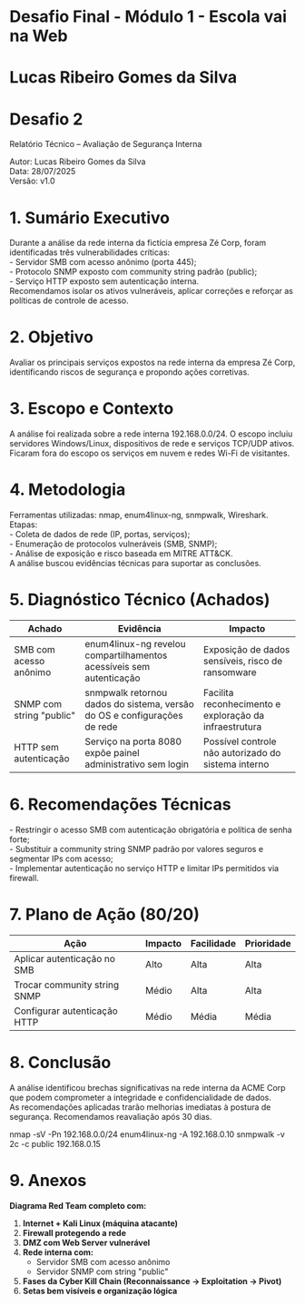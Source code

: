 # Desafio Final - Módulo 1 - Escola vai na Web
# Lucas Ribeiro Gomes da Silva
# Desafio 2

Relatório Técnico – Avaliação de Segurança Interna

Autor: Lucas Ribeiro Gomes da Silva  
Data: 28/07/2025  
Versão: v1.0

# 1\. Sumário Executivo

Durante a análise da rede interna da fictícia empresa Zé Corp, foram identificadas três vulnerabilidades críticas:  
\- Servidor SMB com acesso anônimo (porta 445);  
\- Protocolo SNMP exposto com community string padrão (public);  
\- Serviço HTTP exposto sem autenticação interna.  
Recomendamos isolar os ativos vulneráveis, aplicar correções e reforçar as políticas de controle de acesso.

# 2\. Objetivo

Avaliar os principais serviços expostos na rede interna da empresa Zé Corp, identificando riscos de segurança e propondo ações corretivas.

# 3\. Escopo e Contexto

A análise foi realizada sobre a rede interna 192.168.0.0/24. O escopo incluiu servidores Windows/Linux, dispositivos de rede e serviços TCP/UDP ativos.  
Ficaram fora do escopo os serviços em nuvem e redes Wi-Fi de visitantes.

# 4\. Metodologia

Ferramentas utilizadas: nmap, enum4linux-ng, snmpwalk, Wireshark.  
Etapas:  
\- Coleta de dados de rede (IP, portas, serviços);  
\- Enumeração de protocolos vulneráveis (SMB, SNMP);  
\- Análise de exposição e risco baseada em MITRE ATT&CK.  
A análise buscou evidências técnicas para suportar as conclusões.

# 5\. Diagnóstico Técnico (Achados)

| Achado | Evidência | Impacto |
| --- | --- | --- |
| SMB com acesso anônimo | enum4linux-ng revelou compartilhamentos acessíveis sem autenticação | Exposição de dados sensíveis, risco de ransomware |
| SNMP com string "public" | snmpwalk retornou dados do sistema, versão do OS e configurações de rede | Facilita reconhecimento e exploração da infraestrutura |
| HTTP sem autenticação | Serviço na porta 8080 expõe painel administrativo sem login | Possível controle não autorizado do sistema interno |

# 6\. Recomendações Técnicas

\- Restringir o acesso SMB com autenticação obrigatória e política de senha forte;  
\- Substituir a community string SNMP padrão por valores seguros e segmentar IPs com acesso;  
\- Implementar autenticação no serviço HTTP e limitar IPs permitidos via firewall.

# 7\. Plano de Ação (80/20)

| Ação | Impacto | Facilidade | Prioridade |
| --- | --- | --- | --- |
| Aplicar autenticação no SMB | Alto | Alta | Alta |
| Trocar community string SNMP | Médio | Alta | Alta |
| Configurar autenticação HTTP | Médio | Média | Média |

# 8\. Conclusão

A análise identificou brechas significativas na rede interna da ACME Corp que podem comprometer a integridade e confidencialidade de dados.  
As recomendações aplicadas trarão melhorias imediatas à postura de segurança. Recomendamos reavaliação após 30 dias.

nmap -sV -Pn 192.168.0.0/24
enum4linux-ng -A 192.168.0.10
snmpwalk -v 2c -c public 192.168.0.15

# 9\. Anexos

**Diagrama Red Team completo com:**

1. **Internet + Kali Linux (máquina atacante)**
2. **Firewall protegendo a rede**
3. **DMZ com Web Server vulnerável**
4. **Rede interna com:**
    - Servidor SMB com acesso anônimo
    - Servidor SNMP com string "public"
5. **Fases da Cyber Kill Chain (Reconnaissance → Exploitation → Pivot)**
6. **Setas bem visíveis e organização lógica**
